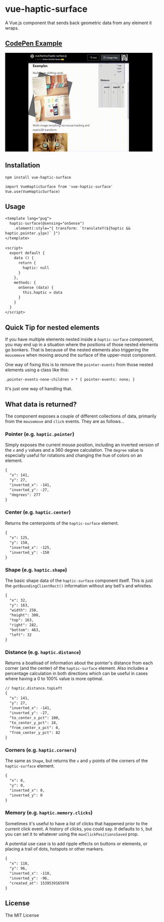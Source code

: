 # vue-haptic-surface
A Vue.js component that sends back geometric data from any element it wraps.

## [CodePen Example](https://codepen.io/andersschmidt/full/3c3ee5243ba353d74cc2b2a551dae909/)

![Example .GIF](./example.gif)

## Installation
```
npm install vue-haptic-surface
```
```
import VueHapticSurface from 'vue-haptic-surface'
Vue.use(VueHapticSurface)
```

## Usage
```
<template lang="pug">
  haptic-surface(@sensing="onSense")
    .element(:style="{ transform: `translateY(${haptic && haptic.pointer.y}px)` }")
</template>

<script>
  export default {
    data () {
      return {
        haptic: null
      }
    },
    methods: {
      onSense (data) {
        this.haptic = data
      }
    }
  }
</script>
```

## Quick Tip for nested elements
If you have multiple elements nested inside a `haptic-surface` component, you may end up in a situation where the positions of those nested elements go bonkers. That is because of the nested elements also triggering the `mousemove` when moving around the surface of the upper-most component.

One way of fixing this is to remove the `pointer-events` from those nested elements using a class like this:
```
.pointer-events-none-children > * { pointer-events: none; }
```

It's just one way of handling that. 

## What data is returned?
The component exposes a couple of different collections of data, primarily from the `mousemove` and `click` events. They are as follows...

### Pointer (e.g. `haptic.pointer`)
Simply exposes the current mouse position, including an inverted version of the `x` and `y` values and a 360 degree calculation. The `degree` value is especially useful for rotations and changing the hue of colors on an element.

```
{
  "x": 141,
  "y": 27,
  "inverted_x": -141,
  "inverted_y": -27,
  "degrees": 277
}
```

### Center (e.g. `haptic.center`)
Returns the centerpoints of the `haptic-surface` element.
```
{
  "x": 125,
  "y": 150,
  "inverted_x": -125,
  "inverted_y": -150
}
```

### Shape (e.g. `haptic.shape`)
The basic shape data of the `haptic-surface` component itself. This is just the `getBoundingClientRect()` information without any bell's and whistles.

```
{
  "x": 32,
  "y": 163,
  "width": 250,
  "height": 300,
  "top": 163,
  "right": 282,
  "bottom": 463,
  "left": 32
}
```

### Distance (e.g. `haptic.distance`)
Returns a boatload of information about the pointer's distance from each corner (and the center) of the `haptic-surface` element. Also includes a percentage calculation in both directions which can be useful in cases where having a 0 to 100% value is more optimal.

```
// haptic.distance.topLeft
{
  "x": 141,
  "y": 27,
  "inverted_x": -141,
  "inverted_y": -27,
  "to_center_x_pct": 100,
  "to_center_y_pct": 18,
  "from_center_x_pct": 0,
  "from_center_y_pct": 82
}
```

### Corners (e.g. `haptic.corners`)
The same as `Shape`, but returns the `x` and `y` points of the corners of the `haptic-surface` element.

```
{
  "x": 0,
  "y": 0,
  "inverted_x": 0,
  "inverted_y": 0
}
```

### Memory (e.g. `haptic.memory.clicks`)
Sometimes it's useful to have a list of clicks that happened prior to the current click event. A history of clicks, you could say. It defaults to `5`, but you can set it to whatever using the `maxClickPositionsSaved` prop.

A potential use case is to add ripple effects on buttons or elements, or placing a trail of dots, hotspots or other markers.

```
{
  "x": 110,
  "y": 96,
  "inverted_x": -110,
  "inverted_y": -96,
  "created_at": 1539539165970
}
```

## License
The MIT License
